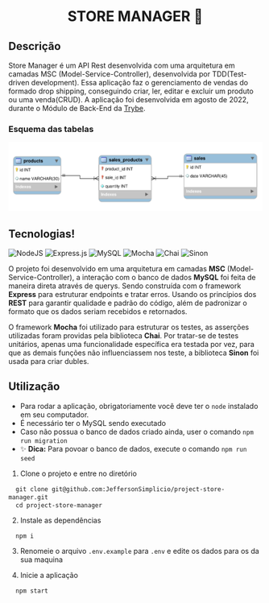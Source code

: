 <h1 align="center">STORE MANAGER 🛒</h1>

## Descrição
Store Manager é um API Rest desenvolvida com uma arquitetura em camadas MSC (Model-Service-Controller), desenvolvida por TDD(Test-driven development). Essa aplicação faz o gerenciamento de vendas do formado drop shipping, conseguindo criar, ler, editar e excluir um produto ou uma venda(CRUD). A aplicação foi desenvolvida em agosto de 2022, durante o Módulo de Back-End da [Trybe](https://www.betrybe.com/).

### Esquema das tabelas
![image](./images/der.png)

## Tecnologias!

![NodeJS](https://img.shields.io/badge/Node.js-339933?style=for-the-badge&logo=nodedotjs&logoColor=white)
![Express.js](https://img.shields.io/badge/Express.js-000000?style=for-the-badge&logo=express&logoColor=white)
![MySQL](https://img.shields.io/badge/mysql-%2300f.svg?style=for-the-badge&logo=mysql&logoColor=white)
![Mocha](https://img.shields.io/badge/-mocha-%238D6748?style=for-the-badge&logo=mocha&logoColor=white)
![Chai](https://img.shields.io/badge/chai-A30701?style=for-the-badge&logo=chai&logoColor=white)
![Sinon](https://img.shields.io/badge/sinon.js-323330?style=for-the-badge&logo=sinon)

O projeto foi desenvolvido em uma arquitetura em camadas **MSC** (Model-Service-Controller), a interação com o banco de dados **MySQL** foi feita de maneira direta através de querys. Sendo construída com o framework **Express** para estruturar endpoints e tratar erros. Usando os princípios dos **REST** para garantir qualidade e padrão do código, além de padronizar o formato que os dados seriam recebidos e retornados.

O framework **Mocha** foi utilizado para estruturar os testes, as asserções utilizadas foram providas pela biblioteca **Chai**. Por tratar-se de testes unitários, apenas uma funcionalidade específica era testada por vez, para que as demais funções não influenciassem nos teste, a biblioteca **Sinon** foi usada para criar dubles.

## Utilização

- Para rodar a aplicação, obrigatoriamente você deve ter o `node` instalado em seu computador.
- É necessário ter o MySQL sendo executado
- Caso não possua o banco de dados criado ainda, user o comando `npm run migration`
- ✨ **Dica:** Para povoar o banco de dados, execute o comando `npm run seed`

1. Clone o projeto e entre no diretório
  ```
    git clone git@github.com:JeffersonSimplicio/project-store-manager.git
    cd project-store-manager
  ```
2. Instale as dependências
  ```
    npm i
  ```
3. Renomeie o arquivo `.env.example` para `.env` e edite os dados para os da sua maquina
  
4. Inicie a aplicação
  ```
    npm start
  ```